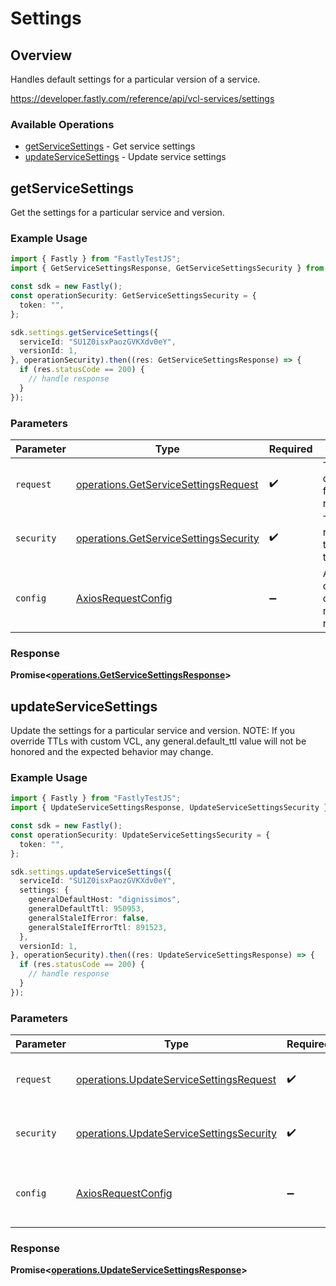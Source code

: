 # Settings

## Overview

Handles default settings for a particular version of a service.

<https://developer.fastly.com/reference/api/vcl-services/settings>
### Available Operations

* [getServiceSettings](#getservicesettings) - Get service settings
* [updateServiceSettings](#updateservicesettings) - Update service settings

## getServiceSettings

Get the settings for a particular service and version.

### Example Usage

```typescript
import { Fastly } from "FastlyTestJS";
import { GetServiceSettingsResponse, GetServiceSettingsSecurity } from "FastlyTestJS/dist/sdk/models/operations";

const sdk = new Fastly();
const operationSecurity: GetServiceSettingsSecurity = {
  token: "",
};

sdk.settings.getServiceSettings({
  serviceId: "SU1Z0isxPaozGVKXdv0eY",
  versionId: 1,
}, operationSecurity).then((res: GetServiceSettingsResponse) => {
  if (res.statusCode == 200) {
    // handle response
  }
});
```

### Parameters

| Parameter                                                                                      | Type                                                                                           | Required                                                                                       | Description                                                                                    |
| ---------------------------------------------------------------------------------------------- | ---------------------------------------------------------------------------------------------- | ---------------------------------------------------------------------------------------------- | ---------------------------------------------------------------------------------------------- |
| `request`                                                                                      | [operations.GetServiceSettingsRequest](../../models/operations/getservicesettingsrequest.md)   | :heavy_check_mark:                                                                             | The request object to use for the request.                                                     |
| `security`                                                                                     | [operations.GetServiceSettingsSecurity](../../models/operations/getservicesettingssecurity.md) | :heavy_check_mark:                                                                             | The security requirements to use for the request.                                              |
| `config`                                                                                       | [AxiosRequestConfig](https://axios-http.com/docs/req_config)                                   | :heavy_minus_sign:                                                                             | Available config options for making requests.                                                  |


### Response

**Promise<[operations.GetServiceSettingsResponse](../../models/operations/getservicesettingsresponse.md)>**


## updateServiceSettings

Update the settings for a particular service and version. NOTE: If you override TTLs with custom VCL, any general.default_ttl value will not be honored and the expected behavior may change.


### Example Usage

```typescript
import { Fastly } from "FastlyTestJS";
import { UpdateServiceSettingsResponse, UpdateServiceSettingsSecurity } from "FastlyTestJS/dist/sdk/models/operations";

const sdk = new Fastly();
const operationSecurity: UpdateServiceSettingsSecurity = {
  token: "",
};

sdk.settings.updateServiceSettings({
  serviceId: "SU1Z0isxPaozGVKXdv0eY",
  settings: {
    generalDefaultHost: "dignissimos",
    generalDefaultTtl: 950953,
    generalStaleIfError: false,
    generalStaleIfErrorTtl: 891523,
  },
  versionId: 1,
}, operationSecurity).then((res: UpdateServiceSettingsResponse) => {
  if (res.statusCode == 200) {
    // handle response
  }
});
```

### Parameters

| Parameter                                                                                            | Type                                                                                                 | Required                                                                                             | Description                                                                                          |
| ---------------------------------------------------------------------------------------------------- | ---------------------------------------------------------------------------------------------------- | ---------------------------------------------------------------------------------------------------- | ---------------------------------------------------------------------------------------------------- |
| `request`                                                                                            | [operations.UpdateServiceSettingsRequest](../../models/operations/updateservicesettingsrequest.md)   | :heavy_check_mark:                                                                                   | The request object to use for the request.                                                           |
| `security`                                                                                           | [operations.UpdateServiceSettingsSecurity](../../models/operations/updateservicesettingssecurity.md) | :heavy_check_mark:                                                                                   | The security requirements to use for the request.                                                    |
| `config`                                                                                             | [AxiosRequestConfig](https://axios-http.com/docs/req_config)                                         | :heavy_minus_sign:                                                                                   | Available config options for making requests.                                                        |


### Response

**Promise<[operations.UpdateServiceSettingsResponse](../../models/operations/updateservicesettingsresponse.md)>**

